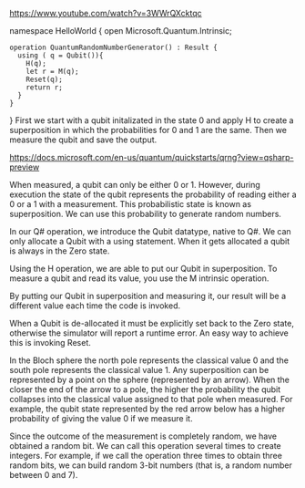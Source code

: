 https://www.youtube.com/watch?v=3WWrQXcktqc

namespace HelloWorld
{
    open Microsoft.Quantum.Intrinsic;

    operation QuantumRandomNumberGenerator() : Result {
      using ( q = Qubit()){
        H(q);
        let r = M(q);
        Reset(q);
        return r;
      }
    }
}
First we start with a qubit initalizated in the state 0 and apply H to create a superposition in which the probabilities for 0 and 1 are the same. Then we measure the qubit and save the output.

  

https://docs.microsoft.com/en-us/quantum/quickstarts/qrng?view=qsharp-preview

When measured, a qubit can only be either 0 or 1. However, during execution the state of the qubit represents the probability of reading either a 0 or a 1 with a measurement. This probabilistic state is known as superposition. We can use this probability to generate random numbers.

In our Q# operation, we introduce the Qubit datatype, native to Q#. We can only allocate a Qubit with a using statement. When it gets allocated a qubit is always in the Zero state.

Using the H operation, we are able to put our Qubit in superposition. To measure a qubit and read its value, you use the M intrinsic operation.

By putting our Qubit in superposition and measuring it, our result will be a different value each time the code is invoked.

When a Qubit is de-allocated it must be explicitly set back to the Zero state, otherwise the simulator will report a runtime error. An easy way to achieve this is invoking Reset.


In the Bloch sphere the north pole represents the classical value 0 and the south pole represents the classical value 1. Any superposition can be represented by a point on the sphere (represented by an arrow). When the closer the end of the arrow to a pole, the higher the probability the qubit collapses into the classical value assigned to that pole when measured. For example, the qubit state represented by the red arrow below has a higher probability of giving the value 0 if we measure it.


Since the outcome of the measurement is completely random, we have obtained a random bit. We can call this operation several times to create integers. For example, if we call the operation three times to obtain three random bits, we can build random 3-bit numbers (that is, a random number between 0 and 7).
